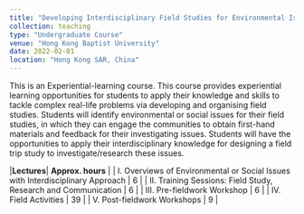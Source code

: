 ```yaml
---
title: "Developing Interdisciplinary Field Studies for Environmental Issues"
collection: teaching
type: "Undergraduate Course"
venue: "Hong Kong Baptist University"
date: 2022-02-01
location: "Hong Kong SAR, China"
---
```


This is an Experiential-learning course. This course provides experiential learning opportunities for students to apply their knowledge and skills to tackle complex real-life problems via developing and organising field studies. Students will identify environmental or social issues for their field studies, in which they can engage the communities to obtain first-hand materials and feedback for their investigating issues. Students will have the opportunities to apply their interdisciplinary knowledge for designing a field trip study to investigate/research these issues. 

|**Lectures**| **Approx. hours**                                                      |
| I. Overviews of Environmental or Social Issues with Interdisciplinary Approach | 6                      |
| II. Training Sessions: Field Study, Research and Communication                 | 6                      |
| III.      Pre-fieldwork Workshop                                               | 6                      |
| IV.      Field Activities                                                      | 39                     |
| V.      Post-fieldwork Workshops                                               | 9                      |